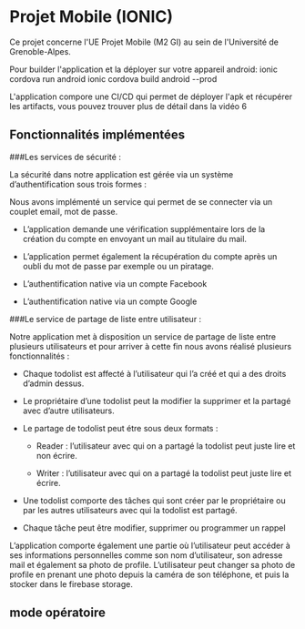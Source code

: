 # Projet Mobile (IONIC)
Ce projet concerne l'UE Projet Mobile (M2 GI) au sein de l'Université de Grenoble-Alpes.

Pour builder l'application et la déployer sur votre appareil android:
ionic cordova run android
ionic cordova build android --prod

L'application compore une CI/CD qui permet de déployer l'apk et récupérer les artifacts, vous pouvez trouver plus de détail dans la vidéo 6


## Fonctionnalités implémentées
 

###Les services de sécurité :  

La sécurité dans notre application est gérée via un système d’authentification sous trois formes :  

Nous avons implémenté un service qui permet de se connecter via un couplet email, mot de passe. 

* L’application demande une vérification supplémentaire lors de la création du compte en envoyant un mail au titulaire du mail. 

* L’application permet également la récupération du compte après un oubli du mot de passe par exemple ou un piratage. 

* L’authentification native via un compte Facebook 

* L’authentification native via un compte Google 

 

###Le service de partage de liste entre utilisateur :  

Notre application met à disposition un service de partage de liste entre plusieurs utilisateurs et pour arriver à cette fin nous avons réalisé plusieurs fonctionnalités : 

* Chaque todolist est affecté à l’utilisateur qui l’a créé et qui a des droits d’admin dessus. 

* Le propriétaire d’une todolist peut la modifier la supprimer et la partagé avec d’autre utilisateurs. 

* Le partage de todolist peut étre sous deux formats : 

    - Reader : l’utilisateur avec qui on a partagé la todolist peut juste lire et non écrire. 

    - Writer : l’utilisateur avec qui on a partagé la todolist peut juste lire et écrire. 

* Une todolist comporte des tâches qui sont créer par le propriétaire ou par les autres utilisateurs avec qui la todolist est partagé. 

* Chaque tâche peut être modifier, supprimer ou programmer un rappel 

 

 

L’application comporte également une partie où l’utilisateur peut accéder à ses informations personnelles comme son nom d’utilisateur, son adresse mail et également sa photo de profile. 
L’utilisateur peut changer sa photo de profile en prenant une photo depuis la caméra de son téléphone, et puis la stocker dans le firebase storage. 

## mode opératoire
